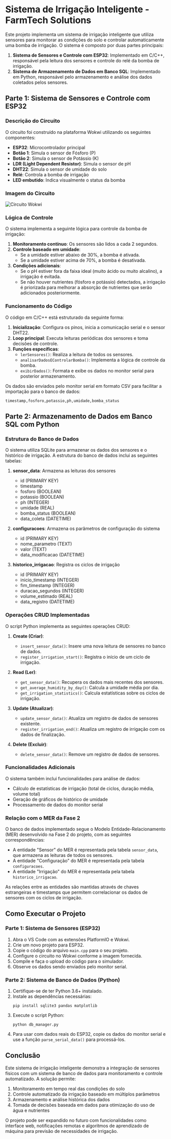# Sistema de Irrigação Inteligente - FarmTech Solutions

Este projeto implementa um sistema de irrigação inteligente que utiliza sensores para monitorar as condições do solo e controlar automaticamente uma bomba de irrigação. O sistema é composto por duas partes principais:

1. **Sistema de Sensores e Controle com ESP32**: Implementado em C/C++, responsável pela leitura dos sensores e controle do relé da bomba de irrigação.
2. **Sistema de Armazenamento de Dados em Banco SQL**: Implementado em Python, responsável pelo armazenamento e análise dos dados coletados pelos sensores.

## Parte 1: Sistema de Sensores e Controle com ESP32

### Descrição do Circuito

O circuito foi construído na plataforma Wokwi utilizando os seguintes componentes:

- **ESP32**: Microcontrolador principal
- **Botão 1**: Simula o sensor de Fósforo (P)
- **Botão 2**: Simula o sensor de Potássio (K)
- **LDR (Light Dependent Resistor)**: Simula o sensor de pH
- **DHT22**: Simula o sensor de umidade do solo
- **Relé**: Controla a bomba de irrigação
- **LED embutido**: Indica visualmente o status da bomba

### Imagem do Circuito

![Circuito Wokwi](https://private-us-east-1.manuscdn.com/sessionFile/h9gLQkTLcsiX3ppoq31k9M/sandbox/B6yybZJjA7dAVOzYvr7yPh-images_1747617635300_na1fn_L2hvbWUvdWJ1bnR1L3Byb2pldG9faXJyaWdhY2FvL2NpcmN1aXRvX3dva3dp.png?Policy=eyJTdGF0ZW1lbnQiOlt7IlJlc291cmNlIjoiaHR0cHM6Ly9wcml2YXRlLXVzLWVhc3QtMS5tYW51c2Nkbi5jb20vc2Vzc2lvbkZpbGUvaDlnTFFrVExjc2lYM3Bwb3EzMWs5TS9zYW5kYm94L0I2eXliWkpqQTdkQVZPell2cjd5UGgtaW1hZ2VzXzE3NDc2MTc2MzUzMDBfbmExZm5fTDJodmJXVXZkV0oxYm5SMUwzQnliMnBsZEc5ZmFYSnlhV2RoWTJGdkwyTnBjbU4xYVhSdlgzZHZhM2RwLnBuZyIsIkNvbmRpdGlvbiI6eyJEYXRlTGVzc1RoYW4iOnsiQVdTOkVwb2NoVGltZSI6MTc2NzIyNTYwMH19fV19&Key-Pair-Id=K2HSFNDJXOU9YS&Signature=lTOaR-HbLqPZIPCAt3BaMfVHGmq4bSEl1f-ltVSFkmZXvCr0g~aOupt-s8hIbrxMmnNnu8Hfo0aukk8JEBDli8KzQf59e9VEqeiPMY92n~YMZ22nEZFVIE-EB3HwfIAhpRohWc4JiGQavsSWK9ko4RF7Yjs1U20E-ChK-Scb~ya83PasDzW1k9DqlvVcapzrfarUoS0-fq2foblLXPSVXTeuNQscWyzfX1~8zXnAqmPaO5c1yo-tRZ~ZLxgkAfOnleeOHQihZf93p5w2NmGD7rugW1z46pcwJRUirEBwKU2ZNMBC2jarfK3PVoqulevg5WpC7RoFo6D1orV1VBofPA__)

### Lógica de Controle

O sistema implementa a seguinte lógica para controle da bomba de irrigação:

1. **Monitoramento contínuo**: Os sensores são lidos a cada 2 segundos.
2. **Controle baseado em umidade**: 
   - Se a umidade estiver abaixo de 30%, a bomba é ativada.
   - Se a umidade estiver acima de 70%, a bomba é desativada.
3. **Condições adicionais**:
   - Se o pH estiver fora da faixa ideal (muito ácido ou muito alcalino), a irrigação é evitada.
   - Se não houver nutrientes (fósforo e potássio) detectados, a irrigação é priorizada para melhorar a absorção de nutrientes que serão adicionados posteriormente.

### Funcionamento do Código

O código em C/C++ está estruturado da seguinte forma:

1. **Inicialização**: Configura os pinos, inicia a comunicação serial e o sensor DHT22.
2. **Loop principal**: Executa leituras periódicas dos sensores e toma decisões de controle.
3. **Funções específicas**:
   - `lerSensores()`: Realiza a leitura de todos os sensores.
   - `analisarDadosEControlarBomba()`: Implementa a lógica de controle da bomba.
   - `exibirDados()`: Formata e exibe os dados no monitor serial para posterior armazenamento.

Os dados são enviados pelo monitor serial em formato CSV para facilitar a importação para o banco de dados:
```
timestamp,fosforo,potassio,ph,umidade,bomba_status
```

## Parte 2: Armazenamento de Dados em Banco SQL com Python

### Estrutura do Banco de Dados

O sistema utiliza SQLite para armazenar os dados dos sensores e o histórico de irrigação. A estrutura do banco de dados inclui as seguintes tabelas:

1. **sensor_data**: Armazena as leituras dos sensores
   - id (PRIMARY KEY)
   - timestamp
   - fosforo (BOOLEAN)
   - potassio (BOOLEAN)
   - ph (INTEGER)
   - umidade (REAL)
   - bomba_status (BOOLEAN)
   - data_coleta (DATETIME)

2. **configuracoes**: Armazena os parâmetros de configuração do sistema
   - id (PRIMARY KEY)
   - nome_parametro (TEXT)
   - valor (TEXT)
   - data_modificacao (DATETIME)

3. **historico_irrigacao**: Registra os ciclos de irrigação
   - id (PRIMARY KEY)
   - inicio_timestamp (INTEGER)
   - fim_timestamp (INTEGER)
   - duracao_segundos (INTEGER)
   - volume_estimado (REAL)
   - data_registro (DATETIME)

### Operações CRUD Implementadas

O script Python implementa as seguintes operações CRUD:

1. **Create (Criar)**:
   - `insert_sensor_data()`: Insere uma nova leitura de sensores no banco de dados.
   - `register_irrigation_start()`: Registra o início de um ciclo de irrigação.

2. **Read (Ler)**:
   - `get_sensor_data()`: Recupera os dados mais recentes dos sensores.
   - `get_average_humidity_by_day()`: Calcula a umidade média por dia.
   - `get_irrigation_statistics()`: Calcula estatísticas sobre os ciclos de irrigação.

3. **Update (Atualizar)**:
   - `update_sensor_data()`: Atualiza um registro de dados de sensores existente.
   - `register_irrigation_end()`: Atualiza um registro de irrigação com os dados de finalização.

4. **Delete (Excluir)**:
   - `delete_sensor_data()`: Remove um registro de dados de sensores.

### Funcionalidades Adicionais

O sistema também inclui funcionalidades para análise de dados:

- Cálculo de estatísticas de irrigação (total de ciclos, duração média, volume total)
- Geração de gráficos de histórico de umidade
- Processamento de dados do monitor serial

### Relação com o MER da Fase 2

O banco de dados implementado segue o Modelo Entidade-Relacionamento (MER) desenvolvido na Fase 2 do projeto, com as seguintes correspondências:

- A entidade "Sensor" do MER é representada pela tabela `sensor_data`, que armazena as leituras de todos os sensores.
- A entidade "Configuração" do MER é representada pela tabela `configuracoes`.
- A entidade "Irrigação" do MER é representada pela tabela `historico_irrigacao`.

As relações entre as entidades são mantidas através de chaves estrangeiras e timestamps que permitem correlacionar os dados de sensores com os ciclos de irrigação.

## Como Executar o Projeto

### Parte 1: Sistema de Sensores (ESP32)

1. Abra o VS Code com as extensões PlatformIO e Wokwi.
2. Crie um novo projeto para ESP32.
3. Copie o código do arquivo `main.cpp` para o seu projeto.
4. Configure o circuito no Wokwi conforme a imagem fornecida.
5. Compile e faça o upload do código para o simulador.
6. Observe os dados sendo enviados pelo monitor serial.

### Parte 2: Sistema de Banco de Dados (Python)

1. Certifique-se de ter Python 3.6+ instalado.
2. Instale as dependências necessárias:
   ```
   pip install sqlite3 pandas matplotlib
   ```
3. Execute o script Python:
   ```
   python db_manager.py
   ```
4. Para usar com dados reais do ESP32, copie os dados do monitor serial e use a função `parse_serial_data()` para processá-los.

## Conclusão

Este sistema de irrigação inteligente demonstra a integração de sensores físicos com um sistema de banco de dados para monitoramento e controle automatizado. A solução permite:

1. Monitoramento em tempo real das condições do solo
2. Controle automatizado da irrigação baseado em múltiplos parâmetros
3. Armazenamento e análise histórica dos dados
4. Tomada de decisões baseada em dados para otimização do uso de água e nutrientes

O projeto pode ser expandido no futuro com funcionalidades como interface web, notificações remotas e algoritmos de aprendizado de máquina para previsão de necessidades de irrigação.
